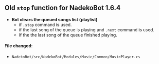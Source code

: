 ## Old `stop` function for NadekoBot 1.6.4

- **Bot clears the queued songs list (playlist)**
	- if `.stop` command is used.
	- if the last song of the queue is playing and `.next` command is used.
	- if the the last song of the queue finished playing.

#### File changed:
- `NadekoBot/src/NadekoBot/Modules/Music/Common/MusicPlayer.cs`
